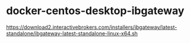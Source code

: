 # docker-centos-desktop-ibgateway

https://download2.interactivebrokers.com/installers/ibgateway/latest-standalone/ibgateway-latest-standalone-linux-x64.sh